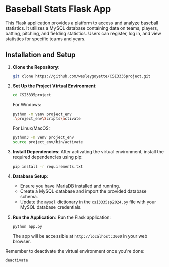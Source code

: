 # Baseball Stats Flask App

This Flask application provides a platform to access and analyze baseball statistics. It utilizes a MySQL database containing data on teams, players, batting, pitching, and fielding statistics. Users can register, log in, and view statistics for specific teams and years.

## Installation and Setup

1. **Clone the Repository**: 
   ```bash
   git clone https://github.com/wesleygoyette/CSI3335project.git
   ```

2. **Set Up the Project Virtual Environment**:
   ```bash
   cd CSI3335project
   ```

   For Windows:
   ```bash
   python -m venv project_env
   .\project_env\Scripts\activate
   ```

   For Linux/MacOS:
   ```bash
   python3 -m venv project_env
   source project_env/bin/activate
   ```

3. **Install Dependencies**:
   After activating the virtual environment, install the required dependencies using pip:
   ```bash
   pip install -r requirements.txt
   ```

4. **Database Setup**:
   - Ensure you have MariaDB installed and running.
   - Create a MySQL database and import the provided database schema.
   - Update the `mysql` dictionary in the `csi3335sp2024.py` file with your MySQL database credentials.

5. **Run the Application**:
   Run the Flask application:
   ```bash
   python app.py
   ```
   The app will be accessible at `http://localhost:3000` in your web browser.

Remember to deactivate the virtual environment once you're done:
```bash
deactivate
```